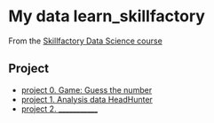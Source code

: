 # My data learn_skillfactory
From the [Skillfactory Data Science course](https://github.com/SvetlanaYakim/learn_skillfactory/tree/master)

## Project

* [project 0. Game: Guess the number](https://github.com/SvetlanaYakim/learn_skillfactory/tree/main/project_0)
* [project 1. Analysis data HeadHunter](https://github.com/SvetlanaYakim/SkillFactory/tree/master/Python/Project-1)
* [project 2. ___________]()